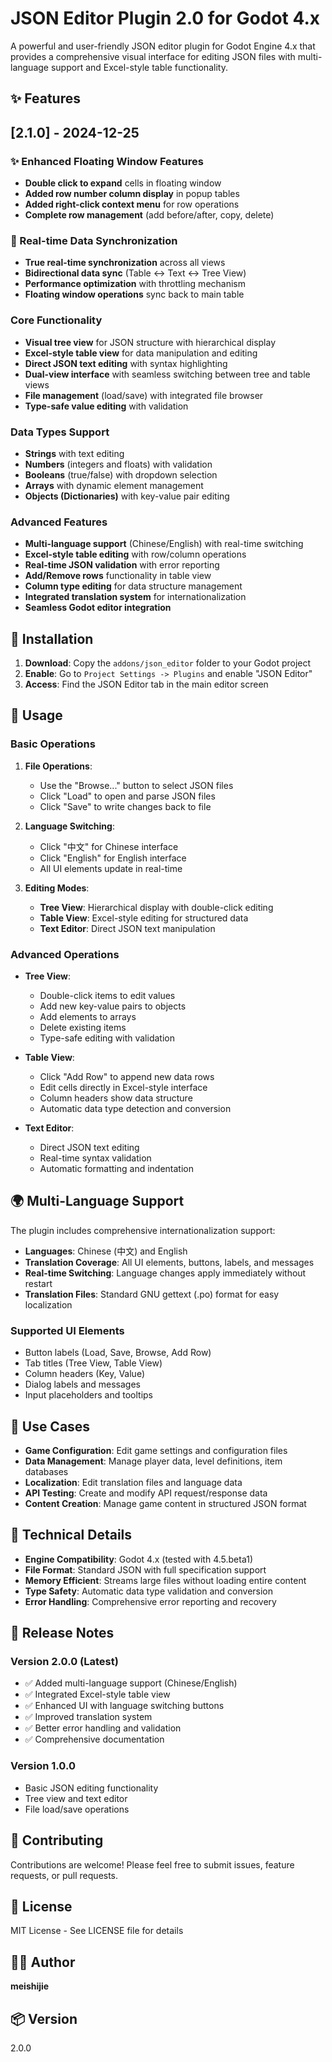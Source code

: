 # JSON Editor Plugin 2.0 for Godot 4.x

A powerful and user-friendly JSON editor plugin for Godot Engine 4.x that provides a comprehensive visual interface for editing JSON files with multi-language support and Excel-style table functionality.

## ✨ Features

## [2.1.0] - 2024-12-25

### ✨ Enhanced Floating Window Features

- **Double click to expand** cells in floating window
- **Added row number column display** in popup tables
- **Added right-click context menu** for row operations
- **Complete row management** (add before/after, copy, delete)

### 🚀 Real-time Data Synchronization

- **True real-time synchronization** across all views
- **Bidirectional data sync** (Table ↔ Text ↔ Tree View)
- **Performance optimization** with throttling mechanism
- **Floating window operations** sync back to main table

### Core Functionality

- **Visual tree view** for JSON structure with hierarchical display
- **Excel-style table view** for data manipulation and editing
- **Direct JSON text editing** with syntax highlighting
- **Dual-view interface** with seamless switching between tree and table views
- **File management** (load/save) with integrated file browser
- **Type-safe value editing** with validation

### Data Types Support

- **Strings** with text editing
- **Numbers** (integers and floats) with validation
- **Booleans** (true/false) with dropdown selection
- **Arrays** with dynamic element management
- **Objects (Dictionaries)** with key-value pair editing

### Advanced Features

- **Multi-language support** (Chinese/English) with real-time switching
- **Excel-style table editing** with row/column operations
- **Real-time JSON validation** with error reporting
- **Add/Remove rows** functionality in table view
- **Column type editing** for data structure management
- **Integrated translation system** for internationalization
- **Seamless Godot editor integration**

## 🚀 Installation

1. **Download**: Copy the `addons/json_editor` folder to your Godot project
2. **Enable**: Go to `Project Settings -> Plugins` and enable "JSON Editor"
3. **Access**: Find the JSON Editor tab in the main editor screen

## 📖 Usage

### Basic Operations

1. **File Operations**:

   - Use the "Browse..." button to select JSON files
   - Click "Load" to open and parse JSON files
   - Click "Save" to write changes back to file

2. **Language Switching**:

   - Click "中文" for Chinese interface
   - Click "English" for English interface
   - All UI elements update in real-time

3. **Editing Modes**:
   - **Tree View**: Hierarchical display with double-click editing
   - **Table View**: Excel-style editing for structured data
   - **Text Editor**: Direct JSON text manipulation

### Advanced Operations

- **Tree View**:

  - Double-click items to edit values
  - Add new key-value pairs to objects
  - Add elements to arrays
  - Delete existing items
  - Type-safe editing with validation

- **Table View**:

  - Click "Add Row" to append new data rows
  - Edit cells directly in Excel-style interface
  - Column headers show data structure
  - Automatic data type detection and conversion

- **Text Editor**:
  - Direct JSON text editing
  - Real-time syntax validation
  - Automatic formatting and indentation

## 🌍 Multi-Language Support

The plugin includes comprehensive internationalization support:

- **Languages**: Chinese (中文) and English
- **Translation Coverage**: All UI elements, buttons, labels, and messages
- **Real-time Switching**: Language changes apply immediately without restart
- **Translation Files**: Standard GNU gettext (.po) format for easy localization

### Supported UI Elements

- Button labels (Load, Save, Browse, Add Row)
- Tab titles (Tree View, Table View)
- Column headers (Key, Value)
- Dialog labels and messages
- Input placeholders and tooltips

## 🎯 Use Cases

- **Game Configuration**: Edit game settings and configuration files
- **Data Management**: Manage player data, level definitions, item databases
- **Localization**: Edit translation files and language data
- **API Testing**: Create and modify API request/response data
- **Content Creation**: Manage game content in structured JSON format

## 🔧 Technical Details

- **Engine Compatibility**: Godot 4.x (tested with 4.5.beta1)
- **File Format**: Standard JSON with full specification support
- **Memory Efficient**: Streams large files without loading entire content
- **Type Safety**: Automatic data type validation and conversion
- **Error Handling**: Comprehensive error reporting and recovery

## 📝 Release Notes

### Version 2.0.0 (Latest)

- ✅ Added multi-language support (Chinese/English)
- ✅ Integrated Excel-style table view
- ✅ Enhanced UI with language switching buttons
- ✅ Improved translation system
- ✅ Better error handling and validation
- ✅ Comprehensive documentation

### Version 1.0.0

- Basic JSON editing functionality
- Tree view and text editor
- File load/save operations

## 🤝 Contributing

Contributions are welcome! Please feel free to submit issues, feature requests, or pull requests.

## 📄 License

MIT License - See LICENSE file for details

## 👨‍💻 Author

**meishijie**

## 📦 Version

2.0.0
